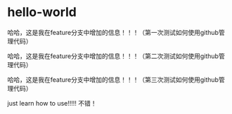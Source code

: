 # hello-world


哈哈，这是我在feature分支中增加的信息！！！（第一次测试如何使用github管理代码）

哈哈，这是我在feature分支中增加的信息！！！（第二次测试如何使用github管理代码）

哈哈，这是我在feature分支中增加的信息！！！（第三次测试如何使用github管理代码）

just learn how to use!!!!!
不错！
